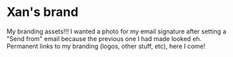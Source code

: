 # Xan's brand
My branding assets!!! 
I wanted a photo for my email signature after setting a "Send from" email because the previous one I had made looked eh. Permanent links to my branding (logos, other stuff, etc), here I come!
